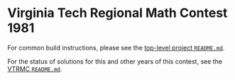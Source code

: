# Virginia Tech Regional Math Contest 1981

For common build instructions, please see the [top-level project
`README.md`](../../README.md).

For the status of solutions for this and other years of this contest, see the
[VTRMC `README.md`](../README.md).
